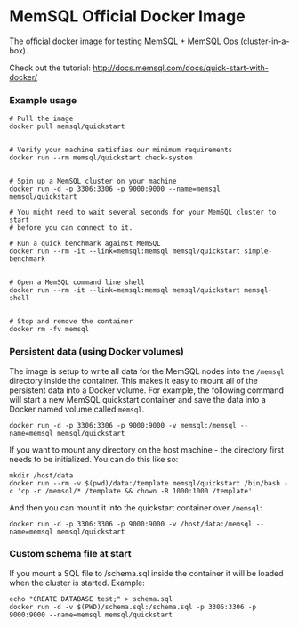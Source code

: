 MemSQL Official Docker Image
============================

The official docker image for testing MemSQL + MemSQL Ops (cluster-in-a-box).

Check out the tutorial:
http://docs.memsql.com/docs/quick-start-with-docker/

### Example usage

```
# Pull the image
docker pull memsql/quickstart


# Verify your machine satisfies our minimum requirements
docker run --rm memsql/quickstart check-system


# Spin up a MemSQL cluster on your machine
docker run -d -p 3306:3306 -p 9000:9000 --name=memsql memsql/quickstart

# You might need to wait several seconds for your MemSQL cluster to start
# before you can connect to it.

# Run a quick benchmark against MemSQL
docker run --rm -it --link=memsql:memsql memsql/quickstart simple-benchmark


# Open a MemSQL command line shell
docker run --rm -it --link=memsql:memsql memsql/quickstart memsql-shell


# Stop and remove the container
docker rm -fv memsql
```

### Persistent data (using Docker volumes)

The image is setup to write all data for the MemSQL nodes into the `/memsql`
directory inside the container.  This makes it easy to mount all of the
persistent data into a Docker volume.  For example, the following command will
start a new MemSQL quickstart container and save the data into a Docker named
volume called `memsql`.

```
docker run -d -p 3306:3306 -p 9000:9000 -v memsql:/memsql --name=memsql memsql/quickstart
```

If you want to mount any directory on the host machine - the directory first
needs to be initialized.  You can do this like so:

```
mkdir /host/data
docker run --rm -v $(pwd)/data:/template memsql/quickstart /bin/bash -c 'cp -r /memsql/* /template && chown -R 1000:1000 /template'
```

And then you can mount it into the quickstart container over `/memsql`:

```
docker run -d -p 3306:3306 -p 9000:9000 -v /host/data:/memsql --name=memsql memsql/quickstart
```

### Custom schema file at start

If you mount a SQL file to /schema.sql inside the container it will be loaded
when the cluster is started. Example:

```
echo "CREATE DATABASE test;" > schema.sql
docker run -d -v $(PWD)/schema.sql:/schema.sql -p 3306:3306 -p 9000:9000 --name=memsql memsql/quickstart
```
